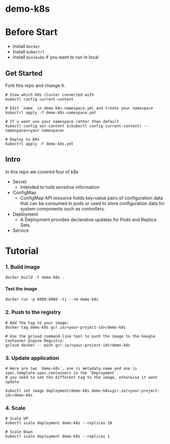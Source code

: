 # demo-k8s

# Before Start
* Install `Docker`
* Install `kubectrl`
* Install `minikube` if you want to run in local

## Get Started
Fork this repo and change it.
```
# View which k8s cluster connected with
kubectl config current-context 

# Edit `name` in demo-k8s-namespace.yml and Create your namespace
kubectrl apply -f demo-k8s-namespace.yml

# If u want use your namespace rather than default
kubectl config set-context $(kubectl config current-context) --namespace=<your namespace>

# Deploy to K8s
kubectrl apply -f demo-k8s.yml
```

## Intro

In this repo we covered four of k8s
- Secret
    - Intended to hold sensitive information
- ConfigMap
    - ConfigMap API resource holds key-value pairs of configuration data that can be consumed in pods or used to store configuration data for system components such as controllers.
- Deployment
    - A Deployment provides declarative updates for Pods and Replica Sets.
- Service

# Tutorial

### 1. Build image
```
docker build -t demo-k8s .
```

#### Test the image

```
docker run -p 8080:8080 -ti --rm demo-k8s
```

### 2. Push to the registry 

```
# Add the tag to your image:
docker tag demo-k8s gcr.io/<your-project-id>/demo-k8s

# Use the gcloud command-line tool to push the image to the Google Container Engine Registry:
gcloud docker -- push gcr.io/<your-project-id>/demo-k8s
```


### 3. Update application
```
# Here are two `demo-k8s`, one is metadata.name and one is spec.template.spec.containers in the `Deployment`.
# you need to set the different tag to the image, otherwise it wont update

kubectl set image deployment/demo-k8s demo-k8s=gcr.io/<your-project-id>/demo-k8s
```

### 4. Scale
```
# Scale UP
kubectl scale deployment demo-k8s --replicas 10

# Scale Down
kubectl scale deployment demo-k8s --replicas 1
```